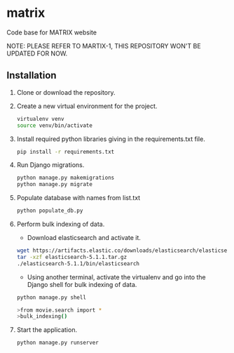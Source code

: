 # matrix
Code base for MATRIX website

NOTE: PLEASE REFER TO MARTIX-1, THIS REPOSITORY WON'T BE UPDATED FOR NOW.
## Installation
1. Clone or download the repository. 
2. Create a new virtual environment for the project.
    ```bash
    virtualenv venv
    source venv/bin/activate
    ```
3. Install required python libraries giving in the requirements.txt file.
    ```bash
    pip install -r requirements.txt
    ```
4. Run Django migrations.
    
    ```bash
    python manage.py makemigrations
    python manage.py migrate
    ```
5. Populate database with names from list.txt   
    ```bash
    python populate_db.py
    ```
    
6. Perform bulk indexing of data.
    
    * Download elasticsearch and activate it. 
    ```bash
    wget https://artifacts.elastic.co/downloads/elasticsearch/elasticsearch-5.1.1.tar.gz
    tar -xzf elasticsearch-5.1.1.tar.gz
    ./elasticsearch-5.1.1/bin/elasticsearch
    ```
    * Using another terminal, activate the virtualenv and go into the Django shell for bulk indexing of data.
    ```bash
    python manage.py shell
   
    >from movie.search import *
    >bulk_indexing()
    ```

7. Start the application.
    ```bash
    python manage.py runserver
    ```
    
